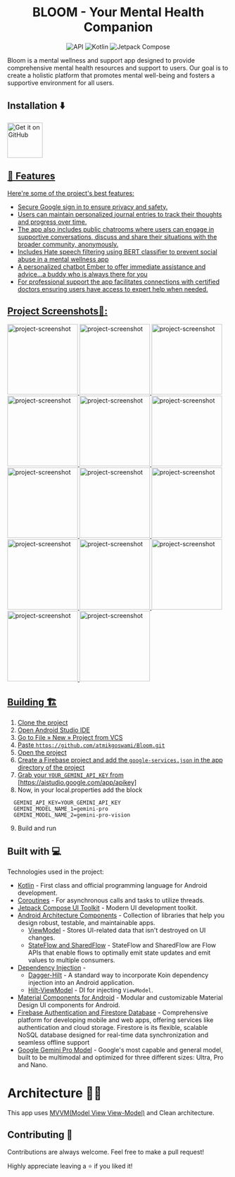 
<h1 align="center"> BLOOM - Your Mental Health Companion  </h1>
<p align="center"> <img alt="API" src="https://img.shields.io/badge/Api%2024+-50f270?logo=android&logoColor=black&style=for-the-badge"/>
  <img alt="Kotlin" src="https://img.shields.io/badge/Kotlin-a503fc?logo=kotlin&logoColor=white&style=for-the-badge"/>
  <img alt="Jetpack Compose" src="https://img.shields.io/static/v1?style=for-the-badge&message=Jetpack+Compose&color=4285F4&logo=Jetpack+Compose&logoColor=FFFFFF&label="/>
</p>

<p id="description">Bloom is a mental wellness and support app designed to provide comprehensive mental health resources and support to users. Our goal is to create a holistic platform that promotes mental well-being and fosters a supportive environment for all users.</p>

## Installation ⬇️

<a href="https://github.com/atmikgoswami/Bloom/releases/download/v1.0/bloom.1.0.apk"><img alt="Get it on GitHub" src="https://user-images.githubusercontent.com/69304392/148696068-0cfea65d-b18f-4685-82b5-329a330b1c0d.png" height=80px />


<h2>🧐 Features</h2>

Here're some of the project's best features:

*   Secure Google sign in to ensure privacy and safety.
*   Users can maintain personalized journal entries to track their thoughts and progress over time.
*   The app also includes public chatrooms where users can engage in supportive conversations, discuss and share their situations with the broader community, anonymously.
*   Includes Hate speech filtering using BERT classifier to prevent social abuse in a mental wellness app
*   A personalized chatbot Ember to offer immediate assistance and advice...a buddy who is always there for you
*   For professional support the app facilitates connections with certified doctors ensuring users have access to expert help when needed.

<h2>Project Screenshots📱:</h2>
<p align="start">

<img src="https://res.cloudinary.com/ddgeelsit/image/upload/v1717952054/bloom_screenshots/IMG-20240609-WA0029_dqlqkp.jpg" alt="project-screenshot" width="160px" >

<img src="https://res.cloudinary.com/ddgeelsit/image/upload/v1717952055/bloom_screenshots/IMG-20240609-WA0030_nf9r3m.jpg" alt="project-screenshot" width="160px" >

<img src="https://res.cloudinary.com/ddgeelsit/image/upload/v1717952055/bloom_screenshots/IMG-20240609-WA0031_ncoeer.jpg" alt="project-screenshot" width="160px" >

<img src="https://res.cloudinary.com/ddgeelsit/image/upload/v1717952055/bloom_screenshots/IMG-20240609-WA0032_tg9oqc.jpg" alt="project-screenshot" width="160px" >

<img src="https://res.cloudinary.com/ddgeelsit/image/upload/v1717952055/bloom_screenshots/IMG-20240609-WA0033_puyf5g.jpg" alt="project-screenshot" width="160px" >

<img src="https://res.cloudinary.com/ddgeelsit/image/upload/v1717952055/bloom_screenshots/IMG-20240609-WA0034_hln1ac.jpg" alt="project-screenshot" width="160px" >

<img src="https://res.cloudinary.com/ddgeelsit/image/upload/v1717952055/bloom_screenshots/IMG-20240609-WA0035_t2uvn3.jpg" alt="project-screenshot" width="160px" >

<img src="https://res.cloudinary.com/ddgeelsit/image/upload/v1717952056/bloom_screenshots/IMG-20240609-WA0036_wxxl76.jpg" alt="project-screenshot" width="160px" >

<img src="https://res.cloudinary.com/ddgeelsit/image/upload/v1717952056/bloom_screenshots/IMG-20240609-WA0037_auglfj.jpg" alt="project-screenshot" width="160px" >

<img src="https://res.cloudinary.com/ddgeelsit/image/upload/v1717952056/bloom_screenshots/IMG-20240609-WA0038_mh8vbw.jpg" alt="project-screenshot" width="160px" >

<img src="https://res.cloudinary.com/ddgeelsit/image/upload/v1717952055/bloom_screenshots/IMG-20240609-WA0039_cjxle7.jpg" alt="project-screenshot" width="160px" >

<img src="https://res.cloudinary.com/ddgeelsit/image/upload/v1717952056/bloom_screenshots/IMG-20240609-WA0040_fwh8e2.jpg" alt="project-screenshot" width="160px" >

<img src="https://res.cloudinary.com/ddgeelsit/image/upload/v1717952054/bloom_screenshots/IMG-20240609-WA0041_zibd2r.jpg" alt="project-screenshot" width="160px" >

<img src="https://res.cloudinary.com/ddgeelsit/image/upload/v1717952054/bloom_screenshots/IMG-20240609-WA0042_slis3s.jpg" alt="project-screenshot" width="160px" >
</p>

## Building 🏗️

1. Clone the project
2. Open Android Studio IDE
3. Go to File » New » Project from VCS
4. Paste ``` https://github.com/atmikgoswami/Bloom.git ```
5. Open the project
6. Create a Firebase project and add the ```google-services.json``` in the app directory of the project
7. Grab your ```YOUR_GEMINI_API_KEY``` from [https://aistudio.google.com/app/apikey]
8. Now, in your local.properties add the block
``` 
  GEMINI_API_KEY=YOUR_GEMINI_API_KEY
  GEMINI_MODEL_NAME_1=gemini-pro
  GEMINI_MODEL_NAME_2=gemini-pro-vision
```
9. Build and run
  
<h2>Built with 💻</h2>

Technologies used in the project:

- [Kotlin](https://kotlinlang.org/) - First class and official programming language for Android development.
- [Coroutines](https://kotlinlang.org/docs/reference/coroutines-overview.html) - For asynchronous calls and tasks to utilize threads.
- [Jetpack Compose UI Toolkit](https://developer.android.com/jetpack/compose) - Modern UI development toolkit.
- [Android Architecture Components](https://developer.android.com/topic/libraries/architecture) - Collection of libraries that help you design robust, testable, and maintainable apps.
  - [ViewModel](https://developer.android.com/topic/libraries/architecture/viewmodel) - Stores UI-related data that isn't destroyed on UI changes.
  - [StateFlow and SharedFlow](https://developer.android.com/kotlin/flow/stateflow-and-sharedflow#:~:text=StateFlow%20is%20a%20state%2Dholder,property%20of%20the%20MutableStateFlow%20class.) - StateFlow and SharedFlow are Flow APIs that enable flows to optimally emit state updates and emit values to multiple consumers.
- [Dependency Injection](https://developer.android.com/training/dependency-injection) -
    - [Dagger-Hilt](https://dagger.dev/hilt/) - A standard way to incorporate Koin dependency injection into an Android application.
    - [Hilt-ViewModel](https://dagger.dev/hilt/view-model) - DI for injecting ```ViewModel```. 
- [Material Components for Android](https://github.com/material-components/material-components-android) - Modular and customizable Material Design UI components for Android.
- [Firebase Authentication and Firestore Database](https://firebase.google.com/) - Comprehensive platform for developing mobile and web apps, offering services like authentication and cloud storage. Firestore is its flexible, scalable NoSQL database designed for real-time data synchronization and seamless offline support
- [Google Gemini Pro Model](https://deepmind.google/technologies/gemini/pro/) - Google's most capable and general model, built to be multimodal and optimized for three different sizes: Ultra, Pro and Nano.

# Architecture 👷‍♂️
This app uses [MVVM(Model View View-Model)](https://developer.android.com/topic/architecture#recommended-app-arch)  and Clean architecture.

## Contributing 🤝

Contributions are always welcome. Feel free to make a pull request!

Highly appreciate leaving a :star: if you liked it!
